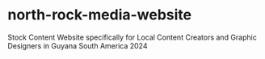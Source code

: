 # north-rock-media-website
Stock Content Website specifically for Local Content Creators and Graphic Designers in Guyana South America 2024
